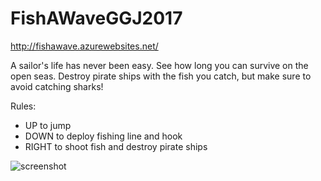 # FishAWaveGGJ2017

http://fishawave.azurewebsites.net/

A sailor's life has never been easy. See how long you can survive on the open seas.
Destroy pirate ships with the fish you catch, but make sure to avoid catching sharks!

Rules:
- UP to jump
- DOWN to deploy fishing line and hook
- RIGHT to shoot fish and destroy pirate ships

![screenshot](https://cloud.githubusercontent.com/assets/16328188/22212877/40deebe8-e160-11e6-8fd2-d829e695d814.png)


